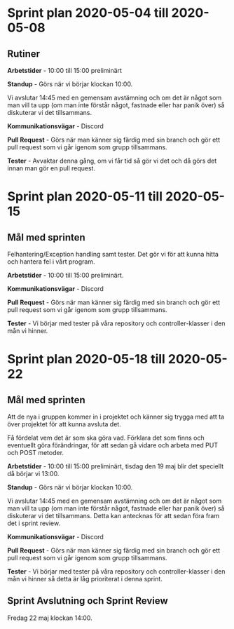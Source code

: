 # Sprint plan 2020-05-04 till 2020-05-08

## Rutiner

**Arbetstider** - 10:00 till 15:00 preliminärt 

**Standup** - Görs när vi börjar klockan 10:00.

Vi avslutar 14:45 med en gemensam avstämning och om det är något som man vill ta upp (om man inte förstår något, fastnade eller har panik över) så diskuterar vi det tillsammans.

**Kommunikationsvägar** - Discord

**Pull Request** - Görs när man känner sig färdig med sin branch och gör ett pull request som vi går igenom som grupp tillsammans.

**Tester** - Avvaktar denna gång, om vi får tid så gör vi det och då görs det innan man gör en pull request.

# Sprint plan 2020-05-11 till 2020-05-15
## Mål med sprinten
Felhantering/Exception handling samt tester.
Det gör vi för att kunna hitta och hantera fel i vårt program. 

**Arbetstider** - 10:00 till 15:00 preliminärt.

**Kommunikationsvägar** - Discord

**Pull Request** - Görs när man känner sig färdig med sin branch och gör ett pull request som vi går igenom som grupp tillsammans.

**Tester** - Vi börjar med tester på våra repository och controller-klasser i den mån vi hinner.

# Sprint plan 2020-05-18 till 2020-05-22

## Mål med sprinten

Att de nya i gruppen kommer in i projektet och känner sig trygga med att ta över projektet för att kunna avsluta det.

Få fördelat vem det är som ska göra vad. Förklara det som finns och eventuellt göra förändringar, för att sedan gå vidare och arbeta med PUT och POST metoder.

**Arbetstider** - 10:00 till 15:00 preliminärt, tisdag den 19 maj blir det speciellt då börjar vi 13:00.

**Standup** - Görs när vi börjar klockan 10:00.

Vi avslutar 14:45 med en gemensam avstämning och om det är något som man vill ta upp (om man inte förstår något, fastnade eller har panik över) så diskuterar vi det tillsammans. Detta kan antecknas för att sedan föra fram det i sprint review.

**Kommunikationsvägar** - Discord

**Pull Request** - Görs när man känner sig färdig med sin branch och gör ett pull request som vi går igenom som grupp tillsammans.

**Tester** - Vi börjar med tester på våra repository och controller-klasser i den mån vi hinner så detta är låg prioriterat i denna sprint.

## Sprint Avslutning och Sprint Review

Fredag 22 maj klockan 14:00.
